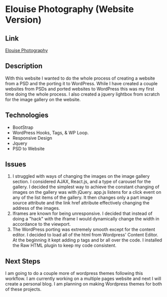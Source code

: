 # Elouise Photography (Website Version)
## Link
[Elouise Photography](https://elouisephotography.000webhostapp.com/)
## Description
With this website I wanted to do the whole process of creating a website from a PSD and the porting it to WordPress. While I have created a couple websites from PSDs and ported websites to WordPress this was my first time doing the whole process.  I also created a jquery lightbox from scratch for the image gallery on the website.
## Technologies
- BootStrap
- WordPress Hooks, Tags, & WP Loop.
- Responsive Design
- Jquery
- PSD to Website
## Issues
1. I struggled with ways of changing the images on the image gallery section. I considered AJAX, React.js, and a type of carousel for the gallery. I decided the simplest way to achieve the constant changing of images on the gallery was with jQuery. app.js listens for a click event on any of the list items of the gallery. It then changes only a part image source attribute and the link href attribute effectively changing the address of the images. 
2. Iframes are known for being unresponsive. I decided that instead of doing a "hack" with the iframe I would dynamically change the width in accordance to the viewport.
3. The WordPress porting was extremely smooth except for the content editor. I decided to load all of the html from Wordpress' Content Editor. At the beginning it kept adding p tags and br all over the code. I installed the Raw HTML plugin to keep my code consistent.

## Next Steps
I am going to do a couple more of wordpress themes following this workflow. I am currently working on a multiple pages website and next I will create a personal blog. I am planning on making Wordpress themes for both of these projects.